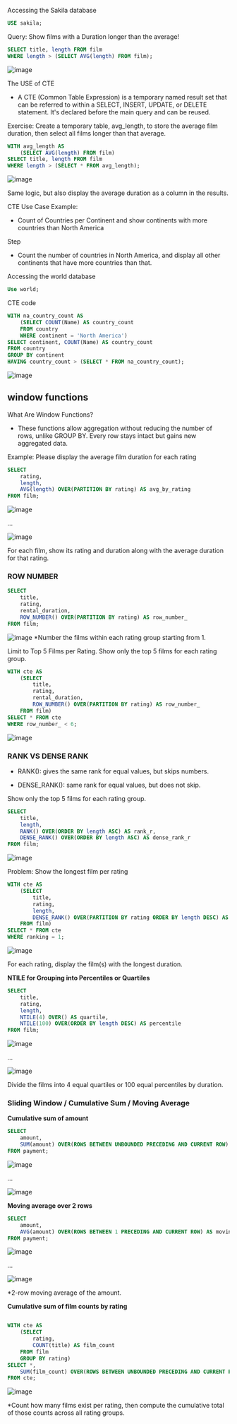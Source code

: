 Accessing the Sakila database

````sql
USE sakila;
````
Query: Show films with a Duration longer than the average!

````sql
SELECT title, length FROM film
WHERE length > (SELECT AVG(length) FROM film);
````

![image](https://github.com/user-attachments/assets/f9c98164-2e0e-482f-8f9a-bd4dd4d0b1ef)


The USE of CTE
* A CTE (Common Table Expression) is a temporary named result set that can be referred to within a SELECT, INSERT, UPDATE, or DELETE statement. It's declared before the main query and can be reused.

Exercise: Create a temporary table, avg_length, to store the average film duration, then select all films longer than that average.

````sql
WITH avg_length AS 
	(SELECT AVG(length) FROM film)
SELECT title, length FROM film
WHERE length > (SELECT * FROM avg_length);
````

![image](https://github.com/user-attachments/assets/af91636e-9220-49db-bfb3-5c5606483146)

Same logic, but also display the average duration as a column in the results.

CTE Use Case Example: 
* Count of Countries per Continent and show continents with more countries than North America

Step
* Count the number of countries in North America, and display all other continents that have more countries than that.

Accessing the world database

````sql
Use world;
````

CTE code

````sql
WITH na_country_count AS 
	(SELECT COUNT(Name) AS country_count
	FROM country
	WHERE continent = 'North America')
SELECT continent, COUNT(Name) AS country_count
FROM country
GROUP BY continent
HAVING country_count > (SELECT * FROM na_country_count);
````

![image](https://github.com/user-attachments/assets/6a2f739d-dfa7-4bf8-95f6-40876d3c4728)


## **window functions**

What Are Window Functions?
* These functions allow aggregation without reducing the number of rows, unlike GROUP BY. Every row stays intact but gains new aggregated data.

Example: Please display the average film duration for each rating

````sql
SELECT 
	rating, 
	length,
	AVG(length) OVER(PARTITION BY rating) AS avg_by_rating
FROM film;
````

![image](https://github.com/user-attachments/assets/9411ae1c-564a-46bf-a2ae-6a1f6f843c27)

...

![image](https://github.com/user-attachments/assets/0e27acc0-8dcd-482b-82e4-46acbb979570)

For each film, show its rating and duration along with the average duration for that rating.

### **ROW NUMBER**

````sql
SELECT 
	title,
	rating,
	rental_duration,
	ROW_NUMBER() OVER(PARTITION BY rating) AS row_number_
FROM film;
````

![image](https://github.com/user-attachments/assets/257715f3-2fb0-471f-b362-155b9a791473)
*Number the films within each rating group starting from 1.

 Limit to Top 5 Films per Rating. Show only the top 5 films for each rating group.

````sql
WITH cte AS 
	(SELECT 
		title,
		rating,
		rental_duration,
		ROW_NUMBER() OVER(PARTITION BY rating) AS row_number_
	FROM film)
SELECT * FROM cte
WHERE row_number_ < 6;
````

![image](https://github.com/user-attachments/assets/438bbaa5-4fb2-44af-8d5a-63c7bceeec0d)

### **RANK VS DENSE RANK**

* RANK(): gives the same rank for equal values, but skips numbers.

* DENSE_RANK(): same rank for equal values, but does not skip.

Show only the top 5 films for each rating group.

````sql
SELECT 
	title, 
	length,
	RANK() OVER(ORDER BY length ASC) AS rank_r,
	DENSE_RANK() OVER(ORDER BY length ASC) AS dense_rank_r
FROM film;
````

![image](https://github.com/user-attachments/assets/0a9f42a5-2415-45f2-a2d0-3b8580f4030a)

Problem: Show the longest film per rating

````sql
WITH cte AS 
	(SELECT 
		title, 
		rating, 
		length,
		DENSE_RANK() OVER(PARTITION BY rating ORDER BY length DESC) AS ranking
	FROM film)
SELECT * FROM cte
WHERE ranking = 1;
````

![image](https://github.com/user-attachments/assets/e531d131-43c2-412b-a262-621b201fce53)

For each rating, display the film(s) with the longest duration.

**NTILE for Grouping into Percentiles or Quartiles**

````sql
SELECT 
	title, 
	rating, 
	length,
	NTILE(4) OVER() AS quartile,
	NTILE(100) OVER(ORDER BY length DESC) AS percentile
FROM film;
````

![image](https://github.com/user-attachments/assets/becb9a2f-06d3-4ddd-a2bc-38e97c21e011)

...

![image](https://github.com/user-attachments/assets/f7d4f66e-4e46-4c44-bce1-1a3b3f85bdc7)

Divide the films into 4 equal quartiles or 100 equal percentiles by duration.

### **Sliding Window / Cumulative Sum / Moving Average**

**Cumulative sum of amount**

````sql
SELECT 
	amount,
	SUM(amount) OVER(ROWS BETWEEN UNBOUNDED PRECEDING AND CURRENT ROW) AS cumulative_sum
FROM payment;
````

![image](https://github.com/user-attachments/assets/2ca93799-f282-407f-bc70-97d5ee49d4a7)

...

![image](https://github.com/user-attachments/assets/59aa2b6a-b169-43cf-a6a2-53e39abd5c90)

**Moving average over 2 rows**

````sql
SELECT
	amount,
	AVG(amount) OVER(ROWS BETWEEN 1 PRECEDING AND CURRENT ROW) AS moving_avg
FROM payment;
````

![image](https://github.com/user-attachments/assets/33d9d0df-31ea-4764-b16b-9b6af5dcedd5)

...

![image](https://github.com/user-attachments/assets/1dfa5fef-8e07-48d2-9799-5da3c83c5da8)

*2-row moving average of the amount.

**Cumulative sum of film counts by rating**

````sql

WITH cte AS
	(SELECT 
		rating, 
		COUNT(title) AS film_count
	FROM film
	GROUP BY rating)
SELECT *,
	SUM(film_count) OVER(ROWS BETWEEN UNBOUNDED PRECEDING AND CURRENT ROW) AS cumulative_sum
FROM cte;
````

![image](https://github.com/user-attachments/assets/05384bfd-def0-4534-81ef-281e4ad31291)

*Count how many films exist per rating, then compute the cumulative total of those counts across all rating groups.



